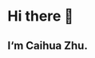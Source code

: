# Hi there 👋
## I‘m Caihua Zhu.

<!--
**ZHCAIHUA/ZHCAIHUA** is a ✨ _special_ ✨ repository because its `README.md` (this file) appears on your GitHub profile.
<img src="https://raw.githubusercontent.com/ZHCAIHUA/ZHCAIHUA/main/2018.png">

Here are some ideas to get you started:

- 🔭 I’m currently working on ...
- 🌱 I’m currently learning ...
- 👯 I’m looking to collaborate on ...
- 🤔 I’m looking for help with ...
- 💬 Ask me about ...
- 📫 How to reach me: ...
- 😄 Pronouns: ...
- ⚡ Fun fact: ...
-->
